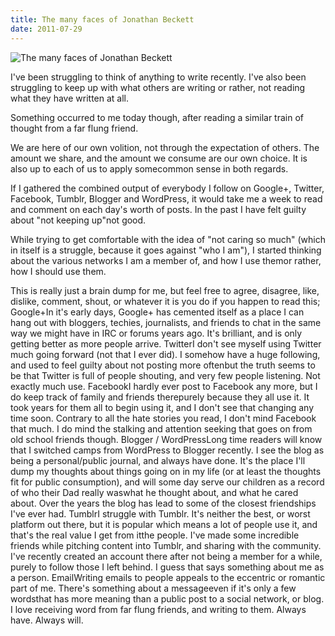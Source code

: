 ```yaml
---
title: The many faces of Jonathan Beckett
date: 2011-07-29
---
```


![The many faces of Jonathan Beckett](https://source.unsplash.com/9ZQzrLWV52M/1600x900)

I've been struggling to think of anything to write recently. I've also been struggling to keep up with what others are writing or rather, not reading what they have written at all.

Something occurred to me today though, after reading a similar train of thought from a far flung friend.

We are here of our own volition, not through the expectation of others. The amount we share, and the amount we consume are our own choice. It is also up to each of us to apply somecommon sense in both regards.

If I gathered the combined output of everybody I follow on Google+, Twitter, Facebook, Tumblr, Blogger and WordPress, it would take me a week to read and comment on each day's worth of posts. In the past I have felt guilty about "not keeping up"not good.

While trying to get comfortable with the idea of "not caring so much" (which in itself is a struggle, because it goes against "who I am"), I started thinking about the various networks I am a member of, and how I use themor rather, how I should use them.

This is really just a brain dump for me, but feel free to agree, disagree, like, dislike, comment, shout, or whatever it is you do if you happen to read this; Google+In it's early days, Google+ has cemented itself as a place I can hang out with bloggers, techies, journalists, and friends to chat in the same way we might have in IRC or forums years ago. It's brilliant, and is only getting better as more people arrive. TwitterI don't see myself using Twitter much going forward (not that I ever did). I somehow have a huge following, and used to feel guilty about not posting more oftenbut the truth seems to be that Twitter is full of people shouting, and very few people listening. Not exactly much use. FacebookI hardly ever post to Facebook any more, but I do keep track of family and friends therepurely because they all use it. It took years for them all to begin using it, and I don't see that changing any time soon. Contrary to all the hate stories you read, I don't mind Facebook that much. I do mind the stalking and attention seeking that goes on from old school friends though. Blogger / WordPressLong time readers will know that I switched camps from WordPress to Blogger recently. I see the blog as being a personal/public journal, and always have done. It's the place I'll dump my thoughts about things going on in my life (or at least the thoughts fit for public consumption), and will some day serve our children as a record of who their Dad really waswhat he thought about, and what he cared about. Over the years the blog has lead to some of the closest friendships I've ever had. TumblrI struggle with Tumblr. It's neither the best, or worst platform out there, but it is popular which means a lot of people use it, and that's the real value I get from itthe people. I've made some incredible friends while pitching content into Tumblr, and sharing with the community. I've recently created an account there after not being a member for a while, purely to follow those I left behind. I guess that says something about me as a person. EmailWriting emails to people appeals to the eccentric or romantic part of me. There's something about a messageeven if it's only a few wordsthat has more meaning than a public post to a social network, or blog. I love receiving word from far flung friends, and writing to them. Always have. Always will.